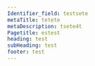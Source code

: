 ```yaml
---
Identifier_field: testsete
metaTitle: tetete
metaDescription: tsete4t
Pagetitle: estest
heading: test
subHeading: test
footer: test
---
```


